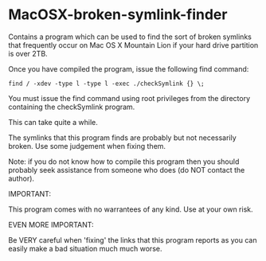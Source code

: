 MacOSX-broken-symlink-finder
============================

Contains a program which can be used to find the sort of broken symlinks that frequently occur on Mac OS X Mountain Lion if your hard drive partition is over 2TB.

Once you have compiled the program, issue the following find command:

    find / -xdev -type l -type l -exec ./checkSymlink {} \;
    
You must issue the find command using root privileges from the directory containing the checkSymlink program.

This can take quite a while.

The symlinks that this program finds are probably but not necessarily broken.  Use some judgement when fixing them.

Note: if you do not know how to compile this program then you should probably seek assistance from someone who does (do NOT contact the author).

IMPORTANT:

This program comes with no warrantees of any kind.
Use at your own risk.

EVEN MORE IMPORTANT:

Be VERY careful when 'fixing' the links that this program reports as you can easily make a bad situation much much worse.
